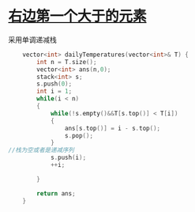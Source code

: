 # [右边第一个大于的元素](https://leetcode-cn.com/problems/daily-temperatures/)
采用单调递减栈
```cpp
    vector<int> dailyTemperatures(vector<int>& T) {
        int n = T.size();
        vector<int> ans(n,0);
        stack<int> s;
        s.push(0);
        int i = 1;
        while(i < n)
        {
            while(!s.empty()&&T[s.top()] < T[i])
            {
                ans[s.top()] = i - s.top();
                s.pop();
            }
//栈为空或者是递减序列
            s.push(i);
            ++i;

        }

        return ans;
    }
```

